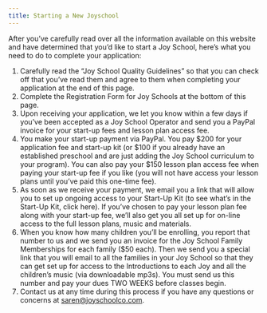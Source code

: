 ```yaml
---
title: Starting a New Joyschool
---
```

After you’ve carefully read over all the information available on this website and have 
determined that you’d like to start a Joy School, here’s what you need to do to complete your application:

1. Carefully read the “Joy School Quality Guidelines” so that you can check off that you’ve read 
   them and agree to them when completing your application at the end of this page.
2. Complete the Registration Form for Joy Schools at the bottom of this page.
3. Upon receiving your application, we let you know within a few days if you’ve been accepted as a 
   Joy School Operator and send you a PayPal invoice for your start-up fees and lesson plan access fee.
4. You make your start-up payment via PayPal. You pay $200 for your application fee and start-up kit 
   (or $100 if you already have an established preschool and are just adding the Joy School curriculum to 
   your program). You can also pay your $150 lesson plan access fee when paying your start-up fee if you like
   (you will not have access your lesson plans until you’ve paid this one-time fee).
5. As soon as we receive your payment, we email you a link that will allow you to set up ongoing access to your 
   Start-Up Kit (to see what’s in the Start-Up Kit, click here). If you’ve chosen to pay your lesson plan fee 
   along with your start-up fee, we’ll also get you all set up for on-line access to the full lesson plans, 
   music and materials.
6. When you know how many children you’ll be enrolling, you report that number to us and we send you an 
   invoice for the Joy School Family Memberships for each family ($50 each). Then we send you a special link 
   that you will email to all the families in your Joy School so that they can get set up for access to the 
   Introductions to each Joy and all the children’s music (via downloadable mp3s).  You must send us this number 
   and pay your dues TWO WEEKS before classes begin.
7. Contact us at any time during this process if you have any questions or concerns at saren@joyschoolco.com.